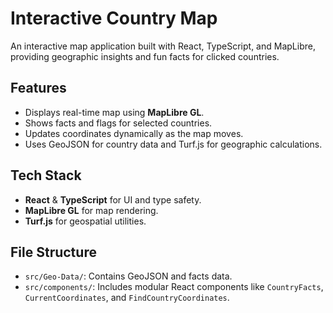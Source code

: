 # Interactive Country Map

An interactive map application built with React, TypeScript, and MapLibre, providing geographic insights and fun facts for clicked countries.

## Features

- Displays real-time map using **MapLibre GL**.
- Shows facts and flags for selected countries.
- Updates coordinates dynamically as the map moves.
- Uses GeoJSON for country data and Turf.js for geographic calculations.

## Tech Stack

- **React** & **TypeScript** for UI and type safety.
- **MapLibre GL** for map rendering.
- **Turf.js** for geospatial utilities.

## File Structure

- `src/Geo-Data/`: Contains GeoJSON and facts data.
- `src/components/`: Includes modular React components like `CountryFacts`, `CurrentCoordinates`, and `FindCountryCoordinates`.
